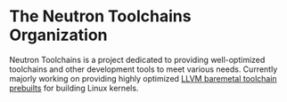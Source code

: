 The Neutron Toolchains Organization
===================================
Neutron Toolchains is a project dedicated to providing well-optimized toolchains and other development tools to meet various needs. Currently majorly working on providing highly optimized [LLVM baremetal toolchain prebuilts](https://github.com/Neutron-Toolchains/clang-build-catalogue?tab=readme-ov-file#neutron-clang) for building Linux kernels.
